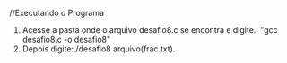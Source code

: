 //Executando o Programa
1. Acesse a pasta onde o arquivo desafio8.c se encontra e digite.:
 "gcc desafio8.c -o desafio8"
2. Depois digite:./desafio8 arquivo(frac.txt).
